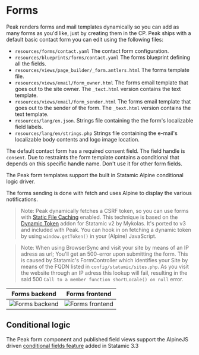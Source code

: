 # Forms

Peak renders forms and mail templates dynamically so you can add as many forms as you'd like, just by creating them in the CP. Peak ships with a default basic contact form you can edit using the following files:

* `resources/forms/contact.yaml` The contact form configuration.
* `resources/blueprints/forms/contact.yaml` The forms blueprint defining all the fields.
* `resources/views/page_builder/_form.antlers.html` The forms template file.
* `resources/views/email/form_owner.html` The forms email template that goes out to the site owner. The `_text.html` version contains the text template.
* `resources/views/email/form_sender.html` The forms email template that goes out to the sender of the form. The `_text.html` version contains the text template.
* `resources/lang/en.json`. Strings file containing the the form's localizable field labels.
* `resources/lang/en/strings.php` Strings file containing the e-mail's localizable body contents and logo image location.

The default contact form has a required consent field. The field handle is `consent`. Due to restraints the form template contains a conditional that depends on this specific handle name. Don't use it for other form fields.

The Peak form templates support the built in Statamic Alpine conditional logic driver.

The forms sending is done with fetch and uses Alpine to display the various notifications.

> Note: Peak dynamically fetches a CSRF token, so you can use forms with [Static File Caching](https://statamic.dev/static-caching) enabled. This technique is based on the [Dynamic Token](https://statamic.com/addons/mykolas-mankevicius/dynamic-token) addon for Statamic v2 by Mykolas. It's ported to v3 and included with Peak. You can hook in on fetching a dynamic token by using `window.getToken()` in your (Alpine) JavaScript.

> Note: When using BrowserSync and visit your site by means of an IP adress as url; You'll get an 500-error upon submitting the form. This is caused by Statamic's FormController which identifies your Site by means of the FQDN listed in `config/statamic/sites.php`. As you visit the website through an IP adress this lookup will fail, resulting in the said 500 `Call to a member function shortLocale() on null` error.

| Forms backend | Forms frontend  |
|---|---|
| ![Forms backend](/visuals/screenshots/forms-backend.png) | ![Forms frontend](/visuals/screenshots/forms-frontend.png) |

## Conditional logic
The Peak form component and published field views support the AlpineJS driven [conditional fields feature](https://statamic.dev/tags/form-create#conditional-fields) added in Statamic 3.3
